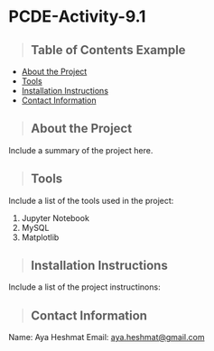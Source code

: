 # PCDE-Activity-9.1

>## Table of Contents Example
* [About the Project](#about_the_project)
* [Tools](#tools)
* [Installation Instructions](#installation_instructions)
* [Contact Information](#contact)

<a class="anchor" id="about the project"></a>
>## About the Project
Include a summary of the project here.
 
<a class="anchor" id="tools"></a>
>## Tools
Include a list of the tools used in the project:
1. Jupyter Notebook
2. MySQL
3. Matplotlib

<a class="anchor" id="installation-instructions"></a>
>## Installation Instructions
Include a list of the project instructinons:

<a class="anchor" id="contact-info"></a>
>## Contact Information
Name: Aya Heshmat
Email: aya.heshmat@gmail.com